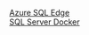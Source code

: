 [Azure SQL Edge](https://medium.com/geekculture/docker-express-running-a-local-sql-server-on-your-m1-mac-8bbc22c49dc9)   
[SQL Server Docker](https://learn.microsoft.com/en-us/sql/linux/quickstart-install-connect-docker?view=sql-server-ver16&tabs=cli&pivots=cs1-bash)
